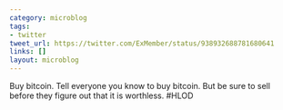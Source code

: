 ```yaml
---
category: microblog
tags:
- twitter
tweet_url: https://twitter.com/ExMember/status/938932688781680641
links: []
layout: microblog
---
```

Buy bitcoin. Tell everyone you know to buy bitcoin. But be sure to sell before they figure out that it is worthless. #HLOD
